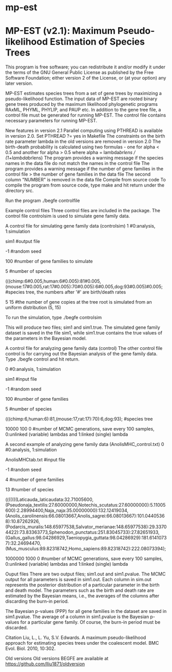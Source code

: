 # mp-est


# MP-EST (v2.1): Maximum Pseudo-likelihood Estimation of Species Trees
This program is free software; you can redistribute it and/or modify it under the terms of the GNU General Public License as published by the Free Software Foundation; either version 2 of the License, or (at your option) any later version.

MP-EST estimates species trees from a set of gene trees by maximizing a pseudo-likelihood function. The input data of MP-EST are rooted binary gene trees produced by the maximum likelihood phylogenetic programs RAxML, PHYML, PHYLIP, and PAUP etc. In addition to the gene tree file, a control file must be generated for running MP-EST. The control file contains necessary parameters for running MP-EST.

New features in version 2.1
Parallel computing using PTHREAD is available in version 2.0. Set PTHREAD ?= yes in Makefile
The constraints on the birth rate parameter lambda in the old versions are removed in version 2.0
The birth-death probability is calculated using two formulas - one for alpha < 0.5 and another for alpha > 0.5 where alpha = lambda*brlens / (1+lambda*brlens)
The program provides a warning message if the species names in the data file do not match the names in the control file
The program provides a warning message if the number of gene families in the control file > the number of gene families in the data file
The second column "NUMBER" is removed in the data file
Compile from source code
To compile the program from source code, type make and hit return under the directory src.

Run the program
./begfe controlfile

Example control files
Three control files are included in the package. The control file controlsim is used to simulate gene family data.

A control file for simulating gene family data (controlsim)
1 #0:analysis, 1:simulation

sim1 #output file

-1 #random seed

100 #number of gene families to simulate

5 #number of species

(((chimp:6#0.005,human:6#0.005):81#0.005,(mouse:17#0.005,rat:17#0.005):70#0.005):6#0.005,dog:93#0.005)#0.005; #species tree, the numbers after '#' are birth/death rates

5 15 #the number of gene copies at the tree root is simulated from an uniform distribution (5, 15)

To run the simulation, type ./begfe controlsim

This will produce two files; sim1 and sim1.true. The simulated gene family dataset is saved in the file sim1, while sim1.true contains the true values of the parameters in the Bayesian model.

A control file for analyzing gene family data (control)
The other control file control is for carrying out the Bayesian analysis of the gene family data. Type ./begfe control and hit return.

0 #0:analysis, 1:simulation

sim1 #input file

-1 #random seed

100 #number of gene families

5 #number of species

(((chimp:6,human:6):81,(mouse:17,rat:17):70):6,dog:93); #species tree

10000 100 0 #number of MCMC generations, save every 100 samples, 0:unlinked (variable) lambdas and 1:linked (single) lambda

A second example of analyzing gene family data (AnolisMHC_control.txt)
0 #0:analysis, 1:simulation

AnolisMHCtab.txt #input file

-1 #random seed

4 #number of gene families

13 #number of species

(((((((Laticauda_laticaudata:32.71005600,(Pseudonaja_textilis:27.60000000,Notechis_scutatus:27.60000000):5.11005600):2.28994400,Naja_naja:35.00000000):132.12419034,(Anolis_carolinensis:66.08013667,Anolis_sagrei:66.08013667):101.04405368):10.87262926,(Podarcis_muralis:148.65977538,Salvator_merianae:148.65977538):29.33704422):73.83363773,Sphenodon_punctatus:251.83045733):27.82651933,(Gallus_gallus:98.04286929,Taeniopygia_guttata:98.04286929):181.61410737):32.24694470,(Mus_musculus:89.82318742,Homo_sapiens:89.82318742):222.08073394);

1000000 1000 0 #number of MCMC generations, save every 100 samples, 0:unlinked (variable) lambdas and 1:linked (single) lambda

Ouput files
There are two output files; sim1.out and sim1.pvalue. The MCMC output for all parameters is saved in sim1.out. Each column in sim.out represents the posterior distribution of a particular parameter in the birth and death model. The parameters such as the birth and death rate are estimated by the Bayesian means, i.e., the averages of the columns after discarding the burn-in period.

The Bayesian p-values (PPP) for all gene families in the dataset are saved in sim1.pvalue. The average of a column in sim1.pvalue is the Bayesian p-values for a particular gene family. Of course, the burn-in period must be discarded.

Citation
Liu, L., L. Yu, S.V. Edwards. A maximum pseudo-likelihood approach for estimating species trees under the coalescent model. BMC Evol. Biol. 2010, 10:302.


Old versions
Old versions BEGFE are available at https://github.com/lliu1871/oldversion
